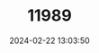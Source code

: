 ---
title: "11989"
category: "Linderiella occidentalis"
draft: false
date: 2024-02-22 13:03:50
languages:
  English: ["California Linderiella"]
---